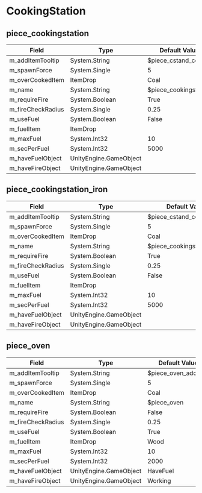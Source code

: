 # CookingStation

## piece_cookingstation

|Field|Type|Default Value|
|-----|----|-------------|
|m_addItemTooltip|System.String|$piece_cstand_cook|
|m_spawnForce|System.Single|5|
|m_overCookedItem|ItemDrop|Coal|
|m_name|System.String|$piece_cookingstation|
|m_requireFire|System.Boolean|True|
|m_fireCheckRadius|System.Single|0.25|
|m_useFuel|System.Boolean|False|
|m_fuelItem|ItemDrop||
|m_maxFuel|System.Int32|10|
|m_secPerFuel|System.Int32|5000|
|m_haveFuelObject|UnityEngine.GameObject||
|m_haveFireObject|UnityEngine.GameObject||

## piece_cookingstation_iron

|Field|Type|Default Value|
|-----|----|-------------|
|m_addItemTooltip|System.String|$piece_cstand_cook|
|m_spawnForce|System.Single|5|
|m_overCookedItem|ItemDrop|Coal|
|m_name|System.String|$piece_cookingstation_iron|
|m_requireFire|System.Boolean|True|
|m_fireCheckRadius|System.Single|0.25|
|m_useFuel|System.Boolean|False|
|m_fuelItem|ItemDrop||
|m_maxFuel|System.Int32|10|
|m_secPerFuel|System.Int32|5000|
|m_haveFuelObject|UnityEngine.GameObject||
|m_haveFireObject|UnityEngine.GameObject||

## piece_oven

|Field|Type|Default Value|
|-----|----|-------------|
|m_addItemTooltip|System.String|$piece_oven_additem|
|m_spawnForce|System.Single|5|
|m_overCookedItem|ItemDrop|Coal|
|m_name|System.String|$piece_oven|
|m_requireFire|System.Boolean|False|
|m_fireCheckRadius|System.Single|0.25|
|m_useFuel|System.Boolean|True|
|m_fuelItem|ItemDrop|Wood|
|m_maxFuel|System.Int32|10|
|m_secPerFuel|System.Int32|2000|
|m_haveFuelObject|UnityEngine.GameObject|HaveFuel|
|m_haveFireObject|UnityEngine.GameObject|Working|

